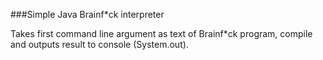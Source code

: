 ###Simple Java Brainf*ck interpreter

Takes first command line argument as text of Brainf*ck program,
compile and outputs result to console (System.out).